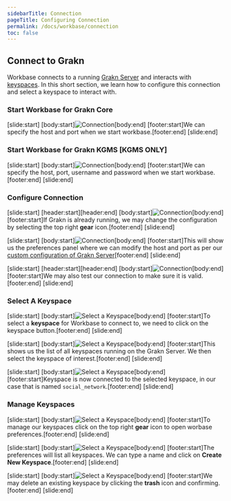 ```yaml
---
sidebarTitle: Connection
pageTitle: Configuring Connection
permalink: /docs/workbase/connection
toc: false
---
```


## Connect to Grakn
Workbase connects to a running [Grakn Server](/docs/running-grakn/install-and-run#start-the-grakn-server) and interacts with [keyspaces](/docs/management/keyspace). In this short section, we learn how to configure this connection and select a keyspace to interact with.

### Start Workbase for Grakn Core
<div class="slideshow">

[slide:start]
[body:start]![Connection](/docs/images/workbase/1.1.1/preferences_core-login.png)[body:end]
[footer:start]We can specify the host and port when we start workbase.[footer:end]
[slide:end]

</div>

### Start Workbase for Grakn KGMS [KGMS ONLY]
<div class="slideshow">

[slide:start]
[body:start]![Connection](/docs/images/workbase/1.1.1/preferences_kgms-login.png)[body:end]
[footer:start]We can specify the host, port, username and password when we start workbase.[footer:end]
[slide:end]

</div>

### Configure Connection
<div class="slideshow">

[slide:start]
[header:start][header:end]
[body:start]![Connection](/docs/images/workbase/1.1.1/preferences_configure_open-preferences.png)[body:end]
[footer:start]If Grakn is already running, we may change the configuration by selecting the top right **gear** icon.[footer:end]
[slide:end]

[slide:start]
[body:start]![Connection](/docs/images/workbase/1.1.1/preferences_configure-host-port.png)[body:end]
[footer:start]This will show us the preferences panel where we can modify the host and port as per our [custom configuration of Grakn Server](/docs/running-grakn/configuration##host-and-port)[footer:end]
[slide:end]

[slide:start]
[header:start][header:end]
[body:start]![Connection](/docs/images/workbase/1.1.1/preferences_test-connection.png)[body:end]
[footer:start]We may also test our connection to make sure it is valid.[footer:end]
[slide:end]

</div>


### Select A Keyspace
<div class="slideshow">

[slide:start]
[body:start]![Select a Keyspace](/docs/images/workbase/1.1.1/preferences_select-keyspace.png)[body:end]
[footer:start]To select a **keyspace** for Workbase to connect to, we need to click on the keyspace button.[footer:end]
[slide:end]

[slide:start]
[body:start]![Select a Keyspace](/docs/images/workbase/1.1.1/preferences_list-keyspaces.png)[body:end]
[footer:start]This shows us the list of all keyspaces running on the Grakn Server. We then select the keyspace of interest.[footer:end]
[slide:end]

[slide:start]
[body:start]![Select a Keyspace](/docs/images/workbase/1.1.1/preferences_keyspace-selected.png)[body:end]
[footer:start]Keyspace is now connected to the selected keyspace, in our case that is named `social_network`.[footer:end]
[slide:end]

</div>

### Manage Keyspaces
<div class="slideshow">

[slide:start]
[body:start]![Select a Keyspace](/docs/images/workbase/1.1.1/preferences_open-preferences.png)[body:end]
[footer:start]To manage our keyspaces click on the top right **gear** icon to open worbase preferences.[footer:end]
[slide:end]

[slide:start]
[body:start]![Select a Keyspace](/docs/images/workbase/1.1.1/preferences_create-keyspace.png)[body:end]
[footer:start]The preferences will list all keyspaces. We can type a name and click on **Create New Keyspace**.[footer:end]
[slide:end]

[slide:start]
[body:start]![Select a Keyspace](/docs/images/workbase/1.1.1/preferences_delete-keyspace.png)[body:end]
[footer:start]We may delete an existing keyspace by clicking the **trash** icon and confirming.[footer:end]
[slide:end]

</div>